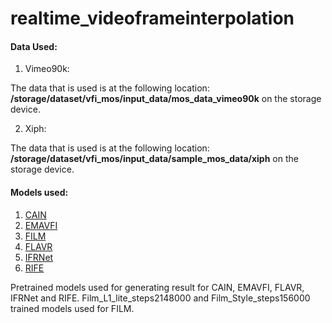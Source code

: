 # realtime_videoframeinterpolation

#### Data Used:

1. Vimeo90k:

The data that is used is at the following location: **/storage/dataset/vfi_mos/input_data/mos_data_vimeo90k** on the storage device.

2. Xiph:

The data that is used is at the following location: **/storage/dataset/vfi_mos/input_data/sample_mos_data/xiph** on the storage device.

#### Models used:

1. [CAIN](https://myungsub.github.io/CAIN/)
2. [EMAVFI](https://github.com/MCG-NJU/EMA-VFI)
3. [FILM](https://github.com/google-research/frame-interpolation)
4. [FLAVR](https://github.com/tarun005/FLAVR)
5. [IFRNet](https://github.com/ltkong218/IFRNet)
6. [RIFE](https://github.com/megvii-research/ECCV2022-RIFE)

Pretrained models used for generating result for CAIN, EMAVFI, FLAVR, IFRNet and RIFE. Film_L1_lite_steps2148000 and Film_Style_steps156000 trained models used for FILM.


